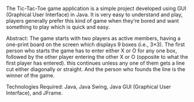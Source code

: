 The Tic-Tac-Toe game application is a simple project developed using GUI (Graphical User Interface) in Java. It is very easy to understand and play, players generally prefer this kind of game when they’re bored and want something to play which is quick and easy.

Abstract: The game starts with two players as active members, having a one-print board on the screen which displays 9 boxes (i.e., 3×3). The first person who starts the game has to enter either X or O for any one box, followed by the other player entering the other X or O (opposite to what the first player has entered). this continues unless any one of them gets a line cut either diagonally or straight. And the person who founds the line is the winner of the game. 

Technologies Required: Java, Java Swing, Java GUI (Graphical User Interface), and JFrame.